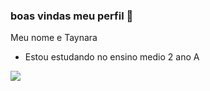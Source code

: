 ### boas vindas meu perfil 🖤

Meu nome e Taynara

- Estou estudando no ensino medio 2 ano A



![](https://media.tenor.com/i7llTDaTPtUAAAAC/naruto.gif)

 

  
